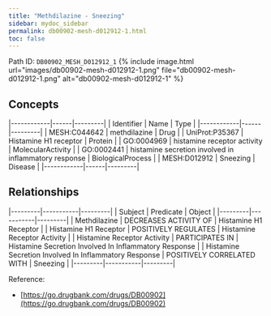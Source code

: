 ```yaml
---
title: "Methdilazine - Sneezing"
sidebar: mydoc_sidebar
permalink: db00902-mesh-d012912-1.html
toc: false 
---
```



Path ID: `DB00902_MESH_D012912_1`
{% include image.html url="images/db00902-mesh-d012912-1.png" file="db00902-mesh-d012912-1.png" alt="db00902-mesh-d012912-1" %}

## Concepts

|------------|------|---------|
| Identifier | Name | Type    |
|------------|------|---------|
| MESH:C044642 | methdilazine | Drug |
| UniProt:P35367 | Histamine H1 receptor | Protein |
| GO:0004969 | histamine receptor activity | MolecularActivity |
| GO:0002441 | histamine secretion involved in inflammatory response | BiologicalProcess |
| MESH:D012912 | Sneezing | Disease |
|------------|------|---------|

## Relationships

|---------|-----------|---------|
| Subject | Predicate | Object  |
|---------|-----------|---------|
| Methdilazine | DECREASES ACTIVITY OF | Histamine H1 Receptor |
| Histamine H1 Receptor | POSITIVELY REGULATES | Histamine Receptor Activity |
| Histamine Receptor Activity | PARTICIPATES IN | Histamine Secretion Involved In Inflammatory Response |
| Histamine Secretion Involved In Inflammatory Response | POSITIVELY CORRELATED WITH | Sneezing |
|---------|-----------|---------|

Reference: 
  - [https://go.drugbank.com/drugs/DB00902](https://go.drugbank.com/drugs/DB00902)
